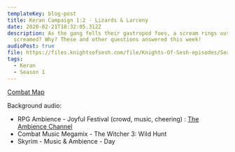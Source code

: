 ```yaml
---
templateKey: blog-post
title: Keran Campaign 1:2 - Lizards & Larceny
date: 2020-02-21T18:32:05.312Z
description: As the gang fells their gastropod foes, a scream rings out. Who
  screamed? Why? These and other questions answered this week!
audioPost: true
file: https://files.knightsofsesh.com/file/Knights-Of-Sesh-episodes/Season_1/Keran-2.mp3
tags:
  - Keran
  - Season 1
---
```

[Combat Map](https://files.knightsofsesh.com/file/Knights-Of-Sesh-episodes/Season_1/images/Eastwind+close.jpg)

Background audio:

* RPG Ambience - Joyful Festival (crowd, music, cheering) : [The Ambience Channel](https://www.youtube.com/channel/UCTNNCo2ed-rpuCuSLB7qYfw)
* Combat Music Megamix - The Witcher 3: Wild Hunt
* Skyrim - Music & Ambience - Day
